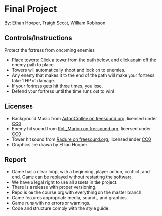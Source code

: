 # Final Project

By: Ethan Hooper, Traigh Scoot, William Robinson

## Controls/Instructions

Protect the fortress from oncoming enemies

- Place towers: Click a tower from the path below, and click again off the enemy path to place.
- Towers will automatically shoot and lock on to enemies.
- Any enemy that makes it to the end of the path will make your fortress take 1 HP of damage.
- If your fortress gets hit three times, you lose.
- Defend your fortress until the time runs out to win!

## Licenses

- Background Music from [AxtonCrolley on freesound.org](https://freesound.org/people/axtoncrolley/sounds/172707/), licensed under [CC0](https://creativecommons.org/publicdomain/zero/1.0/)
- Enemy hit sound from [Rob_Marion on freesound.org](https://freesound.org/people/Rob_Marion/sounds/541993/), licensed under [CC0](https://creativecommons.org/publicdomain/zero/1.0/)
- Tower hit sound from [Raclure on freesound.org](https://freesound.org/people/Raclure/sounds/458867/), licensed under [CC0](https://creativecommons.org/publicdomain/zero/1.0/)
- Graphics are drawn by Ethan Hooper

## Report

- Game has a clear loop, with a beginning, player action, conflict, and end. Game can be replayed without restarting the software.
- We have a legal right to use all assets in the project.
- There is a release with proper versioning.
- Repo is on the course org with everything on the master branch.
- Game features appropriate media, sounds, and graphics.
- Game runs with no errors or warnings.
- Code and structure comply with the style guide.